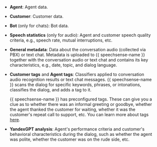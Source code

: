 * **Agent**: Agent data.
* **Customer**: Customer data.
* **Bot** (only for chats): Bot data.
* **Speech statistics** (only for audio): Agent and customer speech quality criteria, e.g., speech rate, mutual interruptions, etc.
* **General metadata**: Data about the conversation audio (collected via PBX) or text chat. Metadata is uploaded to {{ speechsense-name }} together with the conversation audio or text chat and contains its key characteristics, e.g., date, topic, and dialog language.
* **Customer tags** and **Agent tags**: Classifiers applied to conversation audio recognition results or text chat messages. {{ speechsense-name }} scans the dialog for specific keywords, phrases, or intonations, classifies the dialog, and adds a tag to it.

   {{ speechsense-name }} has preconfigured tags. These can give you a clue as to whether there was an informal greeting or goodbye, whether the agent thanked the customer for waiting, whether it was the customer's repeat call to support, etc. You can learn more about tags [here](../../../speechsense/concepts/tags.md).

* **YandexGPT analysis**: Agent's performance criteria and customer's behavioral characteristics during the dialog, such as whether the agent was polite, whether the customer was on the rude side, etc.
